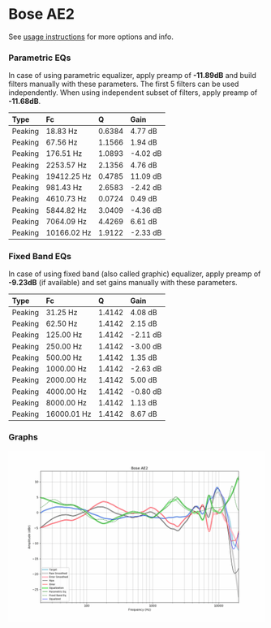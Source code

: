 # Bose AE2
See [usage instructions](https://github.com/jaakkopasanen/AutoEq#usage) for more options and info.

### Parametric EQs
In case of using parametric equalizer, apply preamp of **-11.89dB** and build filters manually
with these parameters. The first 5 filters can be used independently.
When using independent subset of filters, apply preamp of **-11.68dB**.

| Type    | Fc          |      Q | Gain     |
|:--------|:------------|:-------|:---------|
| Peaking | 18.83 Hz    | 0.6384 | 4.77 dB  |
| Peaking | 67.56 Hz    | 1.1566 | 1.94 dB  |
| Peaking | 176.51 Hz   | 1.0893 | -4.02 dB |
| Peaking | 2253.57 Hz  | 2.1356 | 4.76 dB  |
| Peaking | 19412.25 Hz | 0.4785 | 11.09 dB |
| Peaking | 981.43 Hz   | 2.6583 | -2.42 dB |
| Peaking | 4610.73 Hz  | 0.0724 | 0.49 dB  |
| Peaking | 5844.82 Hz  | 3.0409 | -4.36 dB |
| Peaking | 7064.09 Hz  | 4.4269 | 6.61 dB  |
| Peaking | 10166.02 Hz | 1.9122 | -2.33 dB |

### Fixed Band EQs
In case of using fixed band (also called graphic) equalizer, apply preamp of **-9.23dB**
(if available) and set gains manually with these parameters.

| Type    | Fc          |      Q | Gain     |
|:--------|:------------|:-------|:---------|
| Peaking | 31.25 Hz    | 1.4142 | 4.08 dB  |
| Peaking | 62.50 Hz    | 1.4142 | 2.15 dB  |
| Peaking | 125.00 Hz   | 1.4142 | -2.11 dB |
| Peaking | 250.00 Hz   | 1.4142 | -3.00 dB |
| Peaking | 500.00 Hz   | 1.4142 | 1.35 dB  |
| Peaking | 1000.00 Hz  | 1.4142 | -2.63 dB |
| Peaking | 2000.00 Hz  | 1.4142 | 5.00 dB  |
| Peaking | 4000.00 Hz  | 1.4142 | -0.80 dB |
| Peaking | 8000.00 Hz  | 1.4142 | 1.13 dB  |
| Peaking | 16000.01 Hz | 1.4142 | 8.67 dB  |

### Graphs
![](./Bose%20AE2.png)